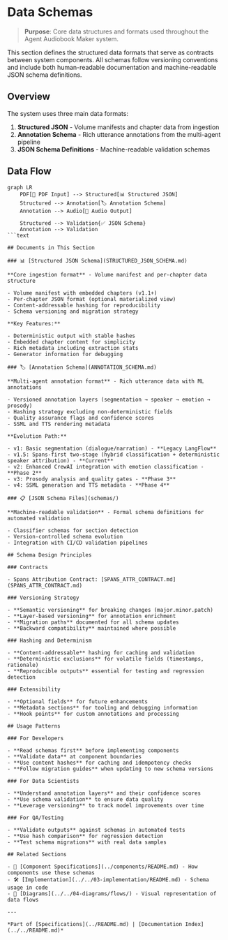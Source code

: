 # Data Schemas

> **Purpose**: Core data structures and formats used throughout the Agent Audiobook Maker system.

This section defines the structured data formats that serve as contracts between system components. All schemas follow versioning conventions and include both human-readable documentation and machine-readable JSON schema definitions.

## Overview

The system uses three main data formats:

1. **Structured JSON** - Volume manifests and chapter data from ingestion
2. **Annotation Schema** - Rich utterance annotations from the multi-agent pipeline  
3. **JSON Schema Definitions** - Machine-readable validation schemas

## Data Flow

```mermaid
graph LR
    PDF[📕 PDF Input] --> Structured[📊 Structured JSON]
    Structured --> Annotation[🏷️ Annotation Schema]
    Annotation --> Audio[🎵 Audio Output]
    
    Structured --> Validation{✅ JSON Schema}
    Annotation --> Validation
```text

## Documents in This Section

### 📊 [Structured JSON Schema](STRUCTURED_JSON_SCHEMA.md)

**Core ingestion format** - Volume manifest and per-chapter data structure

- Volume manifest with embedded chapters (v1.1+)
- Per-chapter JSON format (optional materialized view)
- Content-addressable hashing for reproducibility
- Schema versioning and migration strategy

**Key Features:**

- Deterministic output with stable hashes
- Embedded chapter content for simplicity
- Rich metadata including extraction stats
- Generator information for debugging

### 🏷️ [Annotation Schema](ANNOTATION_SCHEMA.md)  

**Multi-agent annotation format** - Rich utterance data with ML annotations

- Versioned annotation layers (segmentation → speaker → emotion → prosody)
- Hashing strategy excluding non-deterministic fields
- Quality assurance flags and confidence scores
- SSML and TTS rendering metadata

**Evolution Path:**

- v1: Basic segmentation (dialogue/narration) - **Legacy LangFlow**
- v1.5: Spans-first two-stage (hybrid classification + deterministic speaker attribution) - **Current** 
- v2: Enhanced CrewAI integration with emotion classification - **Phase 2**
- v3: Prosody analysis and quality gates - **Phase 3**  
- v4: SSML generation and TTS metadata - **Phase 4**

### 📋 [JSON Schema Files](schemas/)

**Machine-readable validation** - Formal schema definitions for automated validation

- Classifier schemas for section detection
- Version-controlled schema evolution
- Integration with CI/CD validation pipelines

## Schema Design Principles

### Contracts

- Spans Attribution Contract: [SPANS_ATTR_CONTRACT.md](SPANS_ATTR_CONTRACT.md)

### Versioning Strategy

- **Semantic versioning** for breaking changes (major.minor.patch)
- **Layer-based versioning** for annotation enrichment
- **Migration paths** documented for all schema updates
- **Backward compatibility** maintained where possible

### Hashing and Determinism

- **Content-addressable** hashing for caching and validation
- **Deterministic exclusions** for volatile fields (timestamps, rationale)
- **Reproducible outputs** essential for testing and regression detection

### Extensibility

- **Optional fields** for future enhancements
- **Metadata sections** for tooling and debugging information
- **Hook points** for custom annotations and processing

## Usage Patterns

### For Developers

- **Read schemas first** before implementing components
- **Validate data** at component boundaries
- **Use content hashes** for caching and idempotency checks
- **Follow migration guides** when updating to new schema versions

### For Data Scientists

- **Understand annotation layers** and their confidence scores
- **Use schema validation** to ensure data quality
- **Leverage versioning** to track model improvements over time

### For QA/Testing

- **Validate outputs** against schemas in automated tests
- **Use hash comparison** for regression detection
- **Test schema migrations** with real data samples

## Related Sections

- 📝 [Component Specifications](../components/README.md) - How components use these schemas
- 🛠️ [Implementation](../../03-implementation/README.md) - Schema usage in code
- 🎨 [Diagrams](../../04-diagrams/flows/) - Visual representation of data flows

---

*Part of [Specifications](../README.md) | [Documentation Index](../../README.md)*
